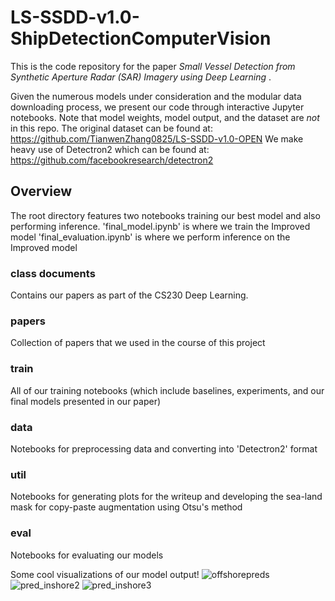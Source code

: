 # LS-SSDD-v1.0-ShipDetectionComputerVision
 
This is the code repository for the paper _Small Vessel Detection from Synthetic Aperture Radar (SAR) Imagery using Deep Learning_ .

Given the numerous models under consideration and the modular data downloading process, we present our code through interactive Jupyter notebooks.
Note that model weights, model output, and the dataset are *not* in this repo. 
The original dataset can be found at: https://github.com/TianwenZhang0825/LS-SSDD-v1.0-OPEN
We make heavy use of Detectron2 which can be found at: https://github.com/facebookresearch/detectron2

## Overview
The root directory features two notebooks training our best model and also performing inference.
'final_model.ipynb' is where we train the Improved model
'final_evaluation.ipynb' is where we perform inference on the Improved model

### class documents
Contains our papers as part of the CS230 Deep Learning.

### papers
Collection of papers that we used in the course of this project

### train
All of our training notebooks (which include baselines, experiments, and our final models presented in our paper)

### data 
Notebooks for preprocessing data and converting into 'Detectron2' format

### util
Notebooks for generating plots for the writeup and developing the sea-land mask for copy-paste augmentation using Otsu's method

### eval
Notebooks for evaluating our models

Some cool visualizations of our model output!
![offshorepreds](https://user-images.githubusercontent.com/43712099/111099393-a8010500-8502-11eb-9473-5e796a318688.png)
![pred_inshore2](https://user-images.githubusercontent.com/43712099/111099407-b0f1d680-8502-11eb-8976-5636b57e1b59.jpg)
![pred_inshore3](https://user-images.githubusercontent.com/43712099/111099412-b2230380-8502-11eb-9850-f4cdc3082635.jpg)
